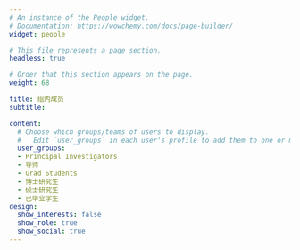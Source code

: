 ```yaml
---
# An instance of the People widget.
# Documentation: https://wowchemy.com/docs/page-builder/
widget: people

# This file represents a page section.
headless: true

# Order that this section appears on the page.
weight: 68

title: 组内成员
subtitle:

content:
  # Choose which groups/teams of users to display.
  #   Edit `user_groups` in each user's profile to add them to one or more of these groups.
  user_groups:
  - Principal Investigators
  - 导师
  - Grad Students
  - 博士研究生
  - 硕士研究生
  - 已毕业学生
design:
  show_interests: false
  show_role: true
  show_social: true
---
```

